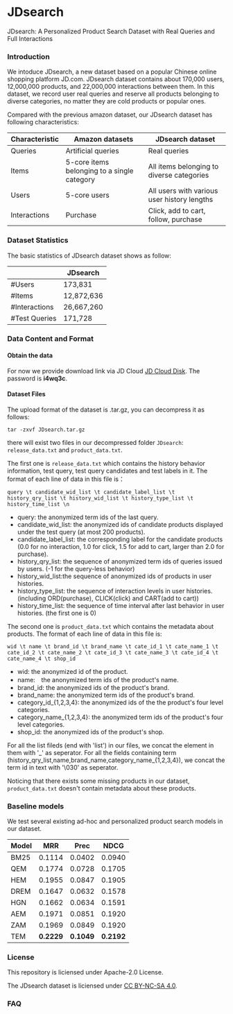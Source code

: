 # JDsearch
JDsearch: A Personalized Product Search Dataset with Real Queries and Full Interactions
### Introduction
We intoduce JDsearch, a new dataset based on a popular Chinese online shopping platform JD.com. JDsearch dataset contains about 170,000 users, 12,000,000 products, and 22,000,000 interactions between them.  In this dataset, we record user real queries and reserve all products belonging to diverse categories, no matter they are cold products or popular ones.

Compared with the previous amazon dataset, our JDsearch dataset has following characteristics:

| Characteristic | Amazon datasets    |  JDsearch dataset |
| -------------- | ------------------ | ----------------- |
| Queries        | Artificial queries |  Real queries     |
| Items          | 5-core items belonging to a single category | All items belonging to diverse categories |
| Users          | 5-core users       | All users with various user history lengths |
| Interactions   | Purchase           | Click, add to cart, follow, purchase |

### Dataset Statistics

The basic statistics of JDsearch dataset shows as follow:

|                         | JDsearch      | 
| ----------------------- | ------------- |
| #Users                  | 173,831       |
| #Items                  | 12,872,636    | 
| #Interactions           | 26,667,260    | 
| #Test Queries           | 171,728       | 


### Data Content and Format

#### Obtain the data 

For now we provide download link via JD Cloud 
[JD Cloud Disk](http://box.jd.com/sharedInfo/CF73552490211634EEC946AFBC5707A7).
The password is **i4wq3c**.

#### Dataset Files

The upload format of the dataset is .tar.gz, you can decompress it as follows:

`tar -zxvf JDsearch.tar.gz`

there will exist two files in our decompressed folder `JDsearch`: `release_data.txt` and `product_data.txt`.

The first one is `release_data.txt` which contains the history behavior information, test query, test query candidates and test labels in it. The format of each line of data in this file is：

`query \t candidate_wid_list \t candidate_label_list \t history_qry_list \t history_wid_list \t history_type_list \t history_time_list \n`

- query: the anonymized term ids of the last query.
- candidate_wid_list: the anonymized ids of candidate products displayed under the test query (at most 200 products).
- candidate_label_list: the corresponding label for the candidate products (0.0 for no interaction, 1.0 for click, 1.5 for add to cart, larger than 2.0 for purchase).
- history_qry_list: the sequence of anonymized term ids of queries issued by users. (-1 for the query-less behavior)
- history_wid_list:the sequence of anonymized ids of products in user histories.
- history_type_list: the sequence of interaction levels in  user histories. (including ORD(purchase), CLICK(click) and CART(add to cart))
- history_time_list: the sequence of time interval after last behavior in user histories. (the first one is 0) 

The second one is `product_data.txt` which contains the metadata about products. The format of each line of data in this file is:

`wid \t name \t brand_id \t brand_name \t cate_id_1 \t cate_name_1 \t cate_id_2 \t cate_name_2 \t cate_id_3 \t cate_name_3 \t cate_id_4 \t cate_name_4 \t shop_id`

- wid: the anonymized id of the product.
- name:　the anonymized term ids of the product's name.
- brand_id: the anonymized ids of the product's brand.
- brand_name: the anonymized term ids of the product's brand.
- category_id_{1,2,3,4}: the anonymized ids of the the product's four level categories.
- category_name_{1,2,3,4}: the anonymized term ids of the product's four level categories.
- shop_id: the anonymized ids of the product's shop.

For all the list fileds (end with \'list\') in our files, we concat the element in them with \'\_\' as seperator. For all the fields containing term (history_qry_list,name,brand_name,category_name_{1,2,3,4}), we concat the term id in text with \'\030\' as seperator.

Noticing that there exists some missing products in our dataset, `product_data.txt` doesn't contain metadata about these products.

### Baseline models

We test several existing ad-hoc and personalized product search models in our dataset.

Model | MRR | Prec | NDCG |
----- | --- | ---- | ---- |
BM25 | 0.1114 | 0.0402 | 0.0940 |
QEM | 0.1774 | 0.0728 | 0.1705  |
HEM | 0.1955 | 0.0847 | 0.1905 |
DREM | 0.1647 | 0.0632 | 0.1578 | 
HGN | 0.1662 | 0.0634 | 0.1591 |
AEM | 0.1971 | 0.0851 | 0.1920 |
ZAM | 0.1969 | 0.0849 | 0.1920 |
TEM | **0.2229** | **0.1049** | **0.2192** | 

### License

This repository is liciensed under Apache-2.0 License.

The JDsearch dataset is liciensed under [CC BY-NC-SA 4.0](https://creativecommons.org/licenses/by-nc-sa/4.0/).



### FAQ




### 
